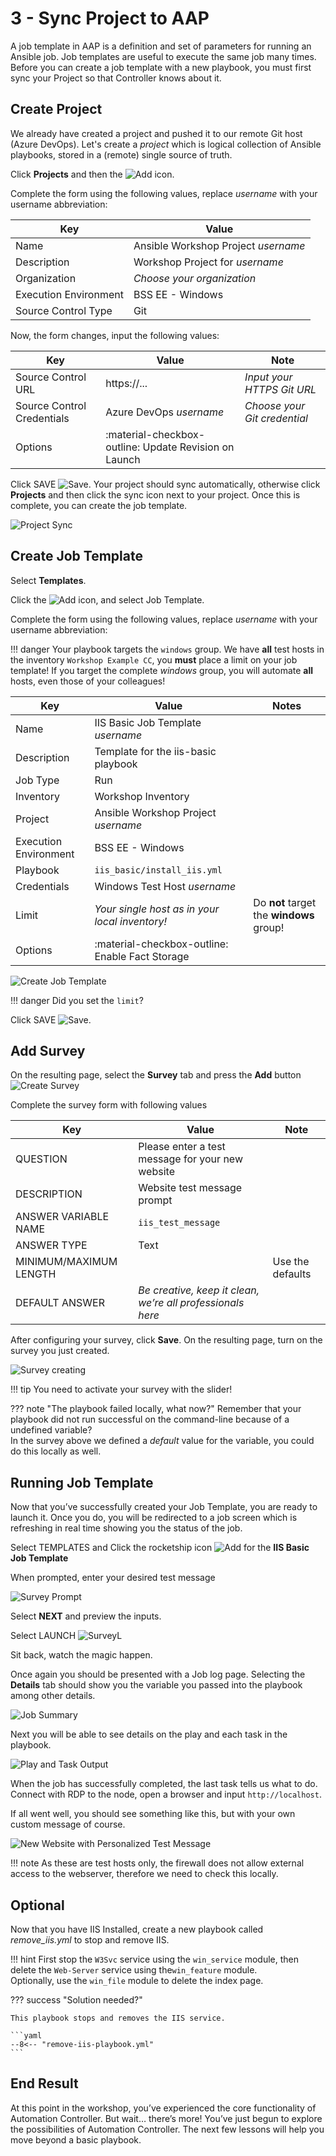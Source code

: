 # 3 - Sync Project to AAP

A job template in AAP is a definition and set of parameters for running an Ansible job. Job templates are useful to execute the same job many
times. Before you can create a job template with a new playbook, you must first sync your Project so that Controller knows about it.  

## Create Project

We already have created a project and pushed it to our remote Git host (Azure DevOps). Let's create a *project* which is logical collection of Ansible playbooks, stored in a (remote) single source of truth.

Click **Projects** and then the ![Add](add.png) icon.

Complete the form using the following values, replace *username* with your username abbreviation:

| Key                   | Value                               |
| --------------------- | ----------------------------------- |
| Name                  | Ansible Workshop Project *username* |
| Description           | Workshop Project for *username*     |
| Organization          | *Choose your organization*          |
| Execution Environment | BSS EE - Windows                    |
| Source Control Type   | Git                                 |

Now, the form changes, input the following values:

| Key                        | Value                                                 | Note                                                     |
| -------------------------- | ----------------------------------------------------- | -------------------------------------------------------- |
| Source Control URL         | https://...                                           | *Input your HTTPS Git URL* |
| Source Control Credentials | Azure DevOps *username*                               | *Choose your Git credential*                             |
| Options                    | :material-checkbox-outline: Update Revision on Launch |                                                          |

Click SAVE ![Save](images/at_save.png). Your project should sync automatically, otherwise click **Projects** and then click the sync icon next to your project. Once this is complete, you can create the job template.

![Project Sync](4-project-sync.png)

## Create Job Template

Select **Templates**.  

Click the ![Add](add.png) icon, and select Job Template.

Complete the form using the following values, replace *username* with your username abbreviation:

!!! danger
    Your playbook targets the `windows` group. We have **all** test hosts in the inventory `Workshop Example CC`, you **must** place a limit on your job template!
    If you target the complete *windows* group, you will automate **all** hosts, even those of your colleagues!

| Key                   | Value                                           | Notes                                    |
| --------------------- | ----------------------------------------------- | ---------------------------------------- |
| Name                  | IIS Basic Job Template *username*               |                                          |
| Description           | Template for the iis-basic playbook             |                                          |
| Job Type              | Run                                             |                                          |
| Inventory             | Workshop Inventory                              |                                          |
| Project               | Ansible Workshop Project *username*             |                                          |
| Execution Environment | BSS EE - Windows                                |                                          |
| Playbook              | `iis_basic/install_iis.yml`                     |                                          |
| Credentials           | Windows Test Host *username*                        |                                          |
| Limit                 | *Your single host as in your local inventory!*  | Do **not** target the **windows** group! |
| Options               | :material-checkbox-outline: Enable Fact Storage |                                          |

![Create Job Template](images/4-create-job-template.png)

!!! danger
    Did you set the `limit`?

Click SAVE ![Save](images/at_save.png).

## Add Survey

On the resulting page, select the **Survey** tab and press the **Add** button
![Create Survey](images/4-create-survey.png)

Complete the survey form with following values

| Key                    | Value                                                      | Note             |
|------------------------|------------------------------------------------------------|------------------|
| QUESTION               | Please enter a test message for your new website           |                  |
| DESCRIPTION            | Website test message prompt                                |                  |
| ANSWER VARIABLE NAME   | `iis_test_message`                                         |                  |
| ANSWER TYPE            | Text                                                       |                  |
| MINIMUM/MAXIMUM LENGTH |                                                            | Use the defaults |
| DEFAULT ANSWER         | *Be creative, keep it clean, we’re all professionals here* |                  |

After configuring your survey, click **Save**. On the resulting page, turn on the survey you just created.

![Survey creating](images/4-survey-created.png)

!!! tip
    You need to activate your survey with the slider!

??? note "The playbook failed locally, what now?"
    Remember that your playbook did not run successful on the command-line because of a undefined variable?  
    In the survey above we defined a *default* value for the variable, you could do this locally as well.

## Running Job Template

Now that you’ve successfully created your Job Template, you are ready to launch it. Once you do, you will be redirected to a job screen which is refreshing in real time showing you the status of the job.

Select TEMPLATES and Click the rocketship icon ![Add](images/at_launch_icon.png) for the **IIS Basic Job Template**

When prompted, enter your desired test message

![Survey Prompt](images/4-survey-prompt.png)

Select **NEXT** and preview the inputs.

Select LAUNCH ![SurveyL](images/4-survey-launch.png)

Sit back, watch the magic happen.

Once again you should be presented with a Job log page. Selecting the **Details** tab should show you the variable you passed into the playbook among other details.

![Job Summary](images/4-job-summary-details.png)

Next you will be able to see details on the play and each task in the
playbook.

![Play and Task Output](images/4-job-summary-output.png)

When the job has successfully completed, the last task tells us what to do. Connect with RDP to the node, open a browser and input `http://localhost`.

If all went well, you should see something like this, but with your own custom message of course.

![New Website with Personalized Test Message](images/4-website-output.png)

!!! note
    As these are test hosts only, the firewall does not allow external access to the webserver, therefore we need to check this locally.

## Optional

Now that you have IIS Installed, create a new playbook called *remove\_iis.yml* to stop and remove IIS.

!!! hint
    First stop the `W3Svc` service using the `win_service` module, then delete the `Web-Server` service using the`win_feature` module.  
    Optionally, use the `win_file` module to delete the index page.

??? success "Solution needed?"

    This playbook stops and removes the IIS service.

    ```yaml
    --8<-- "remove-iis-playbook.yml"
    ```

## End Result

At this point in the workshop, you’ve experienced the core functionality of Automation Controller. But wait… there’s more! You’ve just begun to explore the possibilities of Automation Controller. The next few lessons will help you move beyond a basic playbook.
